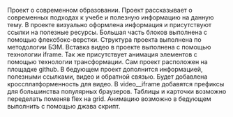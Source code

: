 Проект о современном образовании.
Проект рассказывает о современных подходах к учебе и полезную информацию на данную тему. В проекте визуально оформлена информация и присутствуют ссылки на полезные ресурсы. 
Большая часть блоков выполнена с помощью флексбокс-верстки. Структура проекта выполнена по методологии БЭМ. Вставка видео в проекте выполнена с помощью технологии iframe. Так же присутствует анимация элементов с помощью технологии трансформации. Сам проект расположен на площадке github.
В бедующем проект дополнится информацией, полезными ссылками, видео и обратной связью. Будет добавлена кроссплатформенность для видео. В video__iframe добавятся префиксы для большинства популярных браузеров. Таблицы и карточки возможно переделать поменяв flex на grid. Анимацию возможно в бедующем выполнить с помощью джава скрипт.